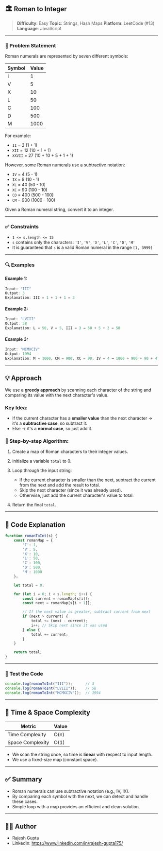 ## 🏛️ Roman to Integer

> **Difficulty**: Easy
> **Topic**: Strings, Hash Maps
> **Platform**: LeetCode (#13)
> **Language**: JavaScript

---

### 📜 Problem Statement

Roman numerals are represented by seven different symbols:

| Symbol | Value |
| ------ | ----- |
| I      | 1     |
| V      | 5     |
| X      | 10    |
| L      | 50    |
| C      | 100   |
| D      | 500   |
| M      | 1000  |

For example:

* `II` = 2 (1 + 1)
* `XII` = 12 (10 + 1 + 1)
* `XXVII` = 27 (10 + 10 + 5 + 1 + 1)

However, some Roman numerals use a subtractive notation:

* `IV` = 4 (5 - 1)
* `IX` = 9 (10 - 1)
* `XL` = 40 (50 - 10)
* `XC` = 90 (100 - 10)
* `CD` = 400 (500 - 100)
* `CM` = 900 (1000 - 100)

Given a Roman numeral string, convert it to an integer.

---

### ✅ Constraints

* `1 <= s.length <= 15`
* `s` contains only the characters: `'I'`, `'V'`, `'X'`, `'L'`, `'C'`, `'D'`, `'M'`
* It is guaranteed that `s` is a valid Roman numeral in the range `[1, 3999]`

---

### 🔍 Examples

#### Example 1:

```js
Input: "III"
Output: 3
Explanation: III = 1 + 1 + 1 = 3
```

#### Example 2:

```js
Input: "LVIII"
Output: 58
Explanation: L = 50, V = 5, III = 3 → 50 + 5 + 3 = 58
```

#### Example 3:

```js
Input: "MCMXCIV"
Output: 1994
Explanation: M = 1000, CM = 900, XC = 90, IV = 4 → 1000 + 900 + 90 + 4 = 1994
```

---

## 💡 Approach

We use a **greedy approach** by scanning each character of the string and comparing its value with the next character's value.

### Key Idea:

* If the current character has a **smaller value** than the next character → it's a **subtractive case**, so subtract it.
* Else → it's a **normal case**, so just add it.

### 🔁 Step-by-step Algorithm:

1. Create a map of Roman characters to their integer values.
2. Initialize a variable `total` to 0.
3. Loop through the input string:

   * If the current character is smaller than the next, subtract the current from the next and add the result to total.
   * Skip the next character (since it was already used).
   * Otherwise, just add the current character's value to total.
4. Return the final `total`.

---

## 🧠 Code Explanation

```javascript
function romanToInt(s) {
    const romanMap = {
        'I': 1,
        'V': 5,
        'X': 10,
        'L': 50,
        'C': 100,
        'D': 500,
        'M': 1000
    };

    let total = 0;

    for (let i = 0; i < s.length; i++) {
        const current = romanMap[s[i]];
        const next = romanMap[s[i + 1]];

        // If the next value is greater, subtract current from next
        if (next > current) {
            total += (next - current);
            i++; // Skip next since it was used
        } else {
            total += current;
        }
    }

    return total;
}
```

---

### 🧪 Test the Code

```javascript
console.log(romanToInt("III"));      // 3
console.log(romanToInt("LVIII"));    // 58
console.log(romanToInt("MCMXCIV"));  // 1994
```

---

## 🧮 Time & Space Complexity

| Metric           | Value |
| ---------------- | ----- |
| Time Complexity  | O(n)  |
| Space Complexity | O(1)  |

* We scan the string once, so time is **linear** with respect to input length.
* We use a fixed-size map (constant space).

---

## ✅ Summary

* Roman numerals can use subtractive notation (e.g., IV, IX).
* By comparing each symbol with the next, we can detect and handle these cases.
* Simple loop with a map provides an efficient and clean solution.

---

## 🧑‍💻 Author
* Rajesh Gupta
* LinkedIn:  https://www.linkedin.com/in/rajesh-gupta175/

